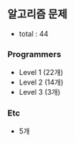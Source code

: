 ## 알고리즘 문제

-   total : 44

### Programmers

-   Level 1 (22개)
-   Level 2 (14개)
-   Level 3 (3개)

### Etc

-   5개
